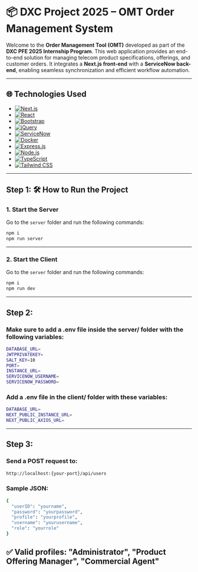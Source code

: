 <a id="readme-top"></a>


# 📦 DXC Project 2025 – OMT Order Management System

Welcome to the **Order Management Tool (OMT)** developed as part of the **DXC PFE 2025 Internship Program**. This web application provides an end-to-end solution for managing telecom product specifications, offerings, and customer orders. It integrates a **Next.js front-end** with a **ServiceNow back-end**, enabling seamless synchronization and efficient workflow automation.

---

## 🌐 Technologies Used

* [![Next.js](https://img.shields.io/badge/Next.js-black?style=for-the-badge&logo=next.js&logoColor=white)](https://nextjs.org/)
* [![React](https://img.shields.io/badge/React-blue?style=for-the-badge&logo=react&logoColor=white)](https://reactjs.org/)
* [![Bootstrap](https://img.shields.io/badge/Bootstrap-purple?style=for-the-badge&logo=bootstrap&logoColor=white)](https://getbootstrap.com/)
* [![jQuery](https://img.shields.io/badge/jQuery-lightblue?style=for-the-badge&logo=jquery&logoColor=white)](https://jquery.com/)
* [![ServiceNow](https://img.shields.io/badge/ServiceNow-green?style=for-the-badge&logo=servicenow&logoColor=white)](https://www.servicenow.com/)
* [![Docker](https://img.shields.io/badge/Docker-blue?style=for-the-badge&logo=docker&logoColor=white)](https://www.docker.com/)
* [![Express.js](https://img.shields.io/badge/Express.js-grey?style=for-the-badge&logo=express&logoColor=white)](https://expressjs.com/)
* [![Node.js](https://img.shields.io/badge/Node.js-darkgreen?style=for-the-badge&logo=node.js&logoColor=white)](https://nodejs.org/)
* [![TypeScript](https://img.shields.io/badge/TypeScript-blue?style=for-the-badge&logo=typescript&logoColor=white)](https://www.typescriptlang.org/)
* [![Tailwind CSS](https://img.shields.io/badge/Tailwind_CSS-teal?style=for-the-badge&logo=tailwind-css&logoColor=white)](https://tailwindcss.com/)

---

## Step 1: 🛠 How to Run the Project

### 1. Start the Server

Go to the `server` folder and run the following commands:

```sh
npm i
npm run server
```

---


### 2. Start the Client

Go to the `server` folder and run the following commands:

```sh
npm i
npm run dev
```

---

## Step 2:

### Make sure to add a .env file inside the server/ folder with the following variables:

```sh
DATABASE_URL=
JWTPRIVATEKEY=
SALT_KEY=10
PORT=
INSTANCE_URL=
SERVICENOW_USERNAME=
SERVICENOW_PASSWORD=
```


### Add a .env file in the client/ folder with these variables:

```sh
DATABASE_URL=
NEXT_PUBLIC_INSTANCE_URL= 
NEXT_PUBLIC_AXIOS_URL=
```

---

## Step 3:

### Send a POST request to:
```sh
http://localhost:{your-port}/api/users
```

###  Sample JSON:
```sh
{
  "userID": "yourname",
  "password": "yourpassword",
  "profile": "yourprofile",
  "username": "yourusername",
  "role": "yourrole"
}
```
✅ Valid profiles: "Administrator", "Product Offering Manager", "Commercial Agent"
---











